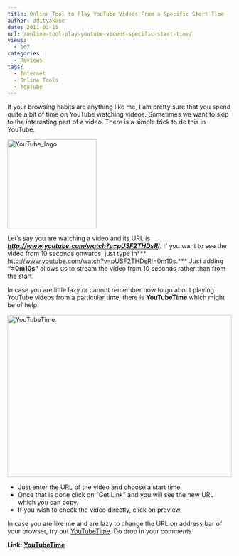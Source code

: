 ```yaml
---
title: Online Tool to Play YouTube Videos From a Specific Start Time
author: adityakane
date: 2011-03-15
url: /online-tool-play-youtube-videos-specific-start-time/
views:
  - 167
categories:
  - Reviews
tags:
  - Internet
  - Online Tools
  - YouTube
---
```

If your browsing habits are anything like me, I am pretty sure that you spend quite a bit of time on YouTube watching videos. Sometimes we want to skip to the interesting part of a video. There is a simple trick to do this in YouTube.

[<img class="alignnone" style="background-image: none; padding-left: 0px; padding-right: 0px; display: inline; padding-top: 0px; border: 0px initial initial;" title="YouTube_logo" src="http://cdn.devilsworkshop.org/files/2011/03/YouTube_logo_thumb.png" border="0" alt="YouTube_logo" width="200" height="200" align="none" />][1]

Let’s say you are watching a video and its URL is ***http://www.youtube.com/watch?v=pUSF2THDsRI***. If you want to see the video from 10 seconds onwards, just type in*** http://www.youtube.com/watch?v=pUSF2THDsRI=0m10s.*** Just adding **“=0m10s”** allows us to stream the video from 10 seconds rather than from the start.

In case you are little lazy or cannot remember how to go about playing YouTube videos from a particular time, there is **YouTubeTime** which might be of help.

[<img style="background-image: none; padding-left: 0px; padding-right: 0px; display: inline; padding-top: 0px; border-width: 0px;" title="YouTubeTime" src="http://cdn.devilsworkshop.org/files/2011/03/YouTubeTime_thumb.png" border="0" alt="YouTubeTime" width="504" height="365" />][2]

  * Just enter the URL of the video and choose a start time.
  * Once that is done click on “Get Link” and you will see the new URL which you can copy.
  * If you wish to check the video directly, click on preview.

In case you are like me and are lazy to change the URL on address bar of your browser, try out <a href="http://www.youtubetime.com" onclick="_gaq.push(['_trackEvent', 'outbound-article', 'http://www.youtubetime.com', 'YouTubeTime']);" target="_blank">YouTubeTime</a>. Do drop in your comments.

**Link: <a href="http://www.youtubetime.com" onclick="_gaq.push(['_trackEvent', 'outbound-article', 'http://www.youtubetime.com', 'YouTubeTime']);" target="_blank">YouTubeTime</a>**

 [1]: http://cdn.devilsworkshop.org/files/2011/03/YouTube_logo.png
 [2]: http://cdn.devilsworkshop.org/files/2011/03/YouTubeTime.png

